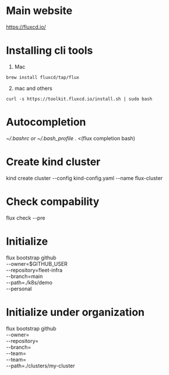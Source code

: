# Main website

https://fluxcd.io/

# Installing cli tools

1. Mac
```
brew install fluxcd/tap/flux
```

2. mac and others
```
curl -s https://toolkit.fluxcd.io/install.sh | sudo bash
```

# Autocompletion
*~/.bashrc or ~/.bash_profile*
. <(flux completion bash)

# Create kind cluster
kind create cluster --config kind-config.yaml --name flux-cluster

# Check compability
flux check --pre



# Initialize
flux bootstrap github \
  --owner=$GITHUB_USER \
  --repository=fleet-infra \
  --branch=main \
  --path=./k8s/demo \
  --personal

# Initialize under organization
flux bootstrap github \
  --owner=<organization> \
  --repository=<repo-name> \
  --branch=<organization default branch> \
  --team=<team1-slug> \
  --team=<team2-slug> \
  --path=./clusters/my-cluster